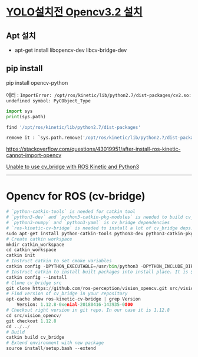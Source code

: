 # [YOLO설치전 Opencv3.2 설치](http://pgmrlsh.tistory.com/3)


 
 
 ## Apt 설치 
 
 - apt-get install libopencv-dev libcv-bridge-dev
 
 
 ## pip install 
 
 pip install opencv-python
 
 
 에러 : `ImportError: /opt/ros/kinetic/lib/python2.7/dist-packages/cv2.so: undefined symbol: PyCObject_Type`

```python 
import sys
print(sys.path)

find '/opt/ros/kinetic/lib/python2.7/dist-packages'

remove it : `sys.path.remove('/opt/ros/kinetic/lib/python2.7/dist-packages')`
```

https://stackoverflow.com/questions/43019951/after-install-ros-kinetic-cannot-import-opencv




[Unable to use cv_bridge with ROS Kinetic and Python3](https://stackoverflow.com/questions/49221565/unable-to-use-cv-bridge-with-ros-kinetic-and-python3)


---

# Opencv for ROS (cv-bridge)

```python
# `python-catkin-tools` is needed for catkin tool
# `python3-dev` and `python3-catkin-pkg-modules` is needed to build cv_bridge
# `python3-numpy` and `python3-yaml` is cv_bridge dependencies
# `ros-kinetic-cv-bridge` is needed to install a lot of cv_bridge deps. Probaply you already have it installed.
sudo apt-get install python-catkin-tools python3-dev python3-catkin-pkg-modules python3-numpy python3-yaml ros-kinetic-cv-bridge
# Create catkin workspace
mkdir catkin_workspace
cd catkin_workspace
catkin init
# Instruct catkin to set cmake variables
catkin config -DPYTHON_EXECUTABLE=/usr/bin/python3 -DPYTHON_INCLUDE_DIR=/usr/include/python3.5m -DPYTHON_LIBRARY=/usr/lib/x86_64-linux-gnu/libpython3.5m.so
# Instruct catkin to install built packages into install place. It is $CATKIN_WORKSPACE/install folder
catkin config --install
# Clone cv_bridge src
git clone https://github.com/ros-perception/vision_opencv.git src/vision_opencv
# Find version of cv_bridge in your repository
apt-cache show ros-kinetic-cv-bridge | grep Version
    Version: 1.12.8-0xenial-20180416-143935-0800
# Checkout right version in git repo. In our case it is 1.12.8
cd src/vision_opencv/
git checkout 1.12.8
cd ../../
# Build
catkin build cv_bridge
# Extend environment with new package
source install/setup.bash --extend
```
